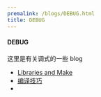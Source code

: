 ```yaml
---
premalink: /blogs/DEBUG.html
title: DEBUG
---
```






#### DEBUG

这里是有关调式的一些 blog



- [Libraries and Make](./blogs/Library.md)
- [编译技巧](./blogs/编译技巧.md)
- 

